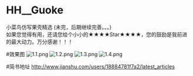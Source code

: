 # HH__Guoke
小菜鸟仿写果壳精选 (未完，后期继续完善。。。)                                                                                             
如果您觉得有用，还请您给个小小的★★★★Star★★★★，您的鼓励是我前进的最大动力。万分感谢！！！

#效果图
![1.1.png](http://upload-images.jianshu.io/upload_images/1303032-8a91a7995b177c3a.png?imageMogr2/auto-orient/strip%7CimageView2/2/w/1240)
![1.2.png](http://upload-images.jianshu.io/upload_images/1303032-e461b45e0d18e40a.png?imageMogr2/auto-orient/strip%7CimageView2/2/w/1240)
![1.3.png](http://upload-images.jianshu.io/upload_images/1303032-0309a960c47f6163.png?imageMogr2/auto-orient/strip%7CimageView2/2/w/1240)
![1.4.png](http://upload-images.jianshu.io/upload_images/1303032-3e76ee32ce22bf4a.png?imageMogr2/auto-orient/strip%7CimageView2/2/w/1240)

#简书地址
http://www.jianshu.com/users/18884781f7a2/latest_articles
